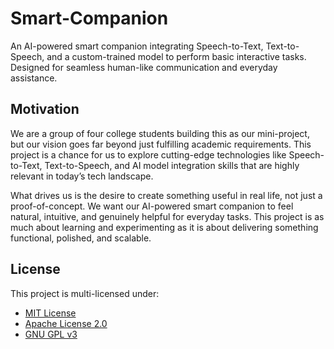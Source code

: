 # Smart-Companion
An AI-powered smart companion integrating Speech-to-Text, Text-to-Speech, and a custom-trained model to perform basic interactive tasks. Designed for seamless human-like communication and everyday assistance.

## Motivation
We are a group of four college students building this as our mini-project, but our vision goes far beyond just fulfilling academic requirements. This project is a chance for us to explore cutting-edge technologies like Speech-to-Text, Text-to-Speech, and AI model integration skills that are highly relevant in today’s tech landscape.

What drives us is the desire to create something useful in real life, not just a proof-of-concept. We want our AI-powered smart companion to feel natural, intuitive, and genuinely helpful for everyday tasks. This project is as much about learning and experimenting as it is about delivering something functional, polished, and scalable.

## License
This project is multi-licensed under:
- [MIT License](Licenses/LICENSE-MIT)
- [Apache License 2.0](Licenses/LICENSE-Apache-2.0.txt)
- [GNU GPL v3](Licenses/LICENSE-GPLv3.txt)
